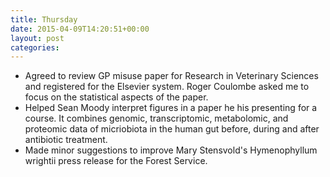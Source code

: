 ```yaml
---
title: Thursday
date: 2015-04-09T14:20:51+00:00
layout: post
categories:
---
```

  * Agreed to review GP misuse paper for Research in Veterinary Sciences and registered for the Elsevier system. Roger Coulombe asked me to focus on the statistical aspects of the paper.
  * Helped Sean Moody interpret figures in a paper he his presenting for a course. It combines genomic, transcriptomic, metabolomic, and proteomic data of micriobiota in the human gut before, during and after antibiotic treatment.
  * Made minor suggestions to improve Mary Stensvold's Hymenophyllum wrightii press release for the Forest Service.
